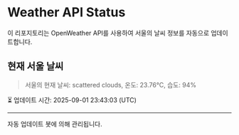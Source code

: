 
# Weather API Status

이 리포지토리는 OpenWeather API를 사용하여 서울의 날씨 정보를 자동으로 업데이트합니다.

## 현재 서울 날씨
> 서울의 현재 날씨: scattered clouds, 온도: 23.76°C, 습도: 94%

⏳ 업데이트 시간: 2025-09-01 23:43:03 (UTC)

---
자동 업데이트 봇에 의해 관리됩니다.

